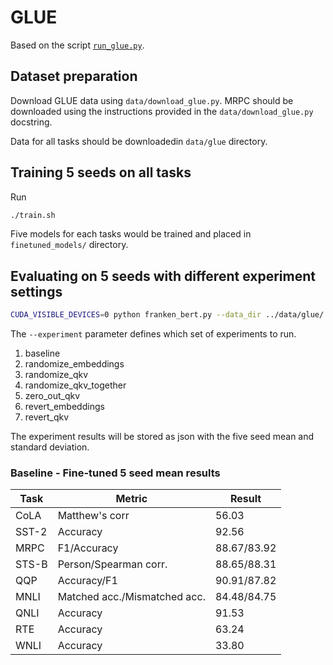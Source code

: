 # GLUE

Based on the script [`run_glue.py`](https://github.com/huggingface/transformers/blob/master/examples/run_glue.py).


## Dataset preparation
Download GLUE data using `data/download_glue.py`. MRPC should be downloaded using the instructions provided in the `data/download_glue.py` docstring.

Data for all tasks should be downloadedin `data/glue` directory.

## Training 5 seeds on all tasks

Run 

``` sh
./train.sh
```

Five models for each tasks would be trained and placed in `finetuned_models/` directory.

## Evaluating on 5 seeds with different experiment settings

```sh
CUDA_VISIBLE_DEVICES=0 python franken_bert.py --data_dir ../data/glue/ --models_dir ../finetuned_models --do_lower_case --per_gpu_eval_batch_size 128 --model_type bert --output_dir ../experiments --experiment baseline
```

The `--experiment` parameter defines which set of experiments to run.

1. baseline
2. randomize_embeddings
3. randomize_qkv
4. randomize_qkv_together
5. zero_out_qkv
6. revert_embeddings
7. revert_qkv

The experiment results will be stored as json with the five seed mean and standard deviation.

### Baseline - Fine-tuned 5 seed mean results

| Task  | Metric                       | Result      |
|-------|------------------------------|-------------|
| CoLA  | Matthew's corr               | 56.03       |
| SST-2 | Accuracy                     | 92.56       |
| MRPC  | F1/Accuracy                  | 88.67/83.92 |
| STS-B | Person/Spearman corr.        | 88.65/88.31 |
| QQP   | Accuracy/F1                  | 90.91/87.82 |
| MNLI  | Matched acc./Mismatched acc. | 84.48/84.75 |
| QNLI  | Accuracy                     | 91.53       |
| RTE   | Accuracy                     | 63.24       |
| WNLI  | Accuracy                     | 33.80       |